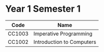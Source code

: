 # Year 1 Semester 1

| Code   | Name                       |
|--------|----------------------------|
| CC1003 | Imperative Programming     |
| CC1002 | Introduction to Computers  |
